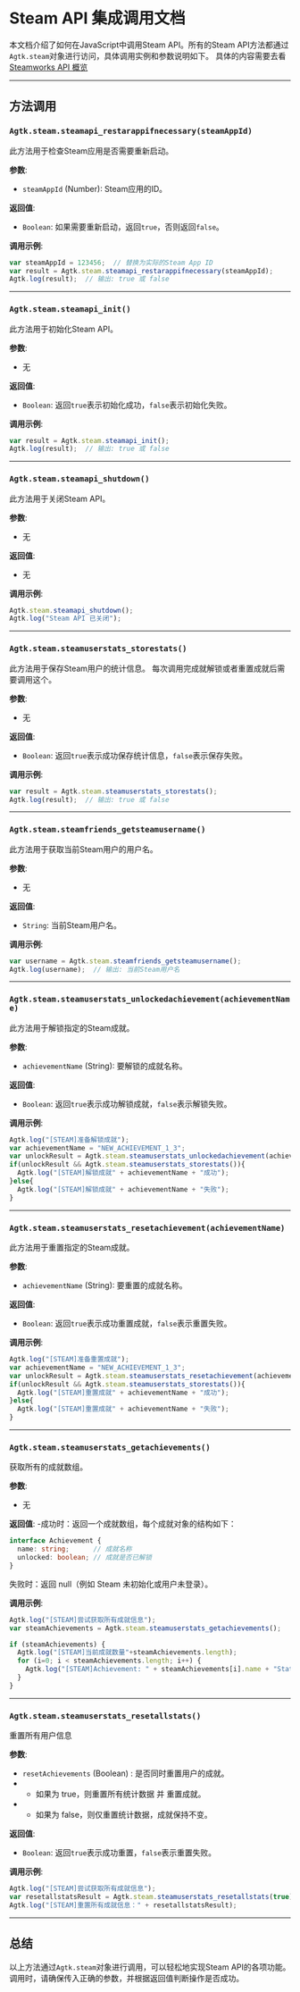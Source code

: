 
# Steam API 集成调用文档

本文档介绍了如何在JavaScript中调用Steam API。所有的Steam API方法都通过`Agtk.steam`对象进行访问，具体调用实例和参数说明如下。
具体的内容需要去看 [Steamworks API 概览](https://partner.steamgames.com/doc/sdk/api?l=schinese#initialization_and_shutdown)

---

## 方法调用

### `Agtk.steam.steamapi_restarappifnecessary(steamAppId)`

此方法用于检查Steam应用是否需要重新启动。

**参数**:
- `steamAppId` (Number): Steam应用的ID。

**返回值**:
- `Boolean`: 如果需要重新启动，返回`true`，否则返回`false`。

**调用示例**:
```javascript
var steamAppId = 123456;  // 替换为实际的Steam App ID
var result = Agtk.steam.steamapi_restarappifnecessary(steamAppId);
Agtk.log(result);  // 输出: true 或 false
```

---

### `Agtk.steam.steamapi_init()`

此方法用于初始化Steam API。

**参数**:
- 无

**返回值**:
- `Boolean`: 返回`true`表示初始化成功，`false`表示初始化失败。

**调用示例**:
```javascript
var result = Agtk.steam.steamapi_init();
Agtk.log(result);  // 输出: true 或 false
```

---

### `Agtk.steam.steamapi_shutdown()`

此方法用于关闭Steam API。

**参数**:
- 无

**返回值**:
- 无

**调用示例**:
```javascript
Agtk.steam.steamapi_shutdown();
Agtk.log("Steam API 已关闭");
```

---

### `Agtk.steam.steamuserstats_storestats()`

此方法用于保存Steam用户的统计信息。
每次调用完成就解锁或者重置成就后需要调用这个。

**参数**:
- 无

**返回值**:
- `Boolean`: 返回`true`表示成功保存统计信息，`false`表示保存失败。

**调用示例**:
```javascript
var result = Agtk.steam.steamuserstats_storestats();
Agtk.log(result);  // 输出: true 或 false
```

---

### `Agtk.steam.steamfriends_getsteamusername()`

此方法用于获取当前Steam用户的用户名。

**参数**:
- 无

**返回值**:
- `String`: 当前Steam用户名。

**调用示例**:
```javascript
var username = Agtk.steam.steamfriends_getsteamusername();
Agtk.log(username);  // 输出: 当前Steam用户名
```

---

### `Agtk.steam.steamuserstats_unlockedachievement(achievementName)`

此方法用于解锁指定的Steam成就。

**参数**:
- `achievementName` (String): 要解锁的成就名称。

**返回值**:
- `Boolean`: 返回`true`表示成功解锁成就，`false`表示解锁失败。

**调用示例**:
```javascript
Agtk.log("[STEAM]准备解锁成就");
var achievementName = "NEW_ACHIEVEMENT_1_3";
var unlockResult = Agtk.steam.steamuserstats_unlockedachievement(achievementName);
if(unlockResult && Agtk.steam.steamuserstats_storestats()){
  Agtk.log("[STEAM]解锁成就" + achievementName + "成功");
}else{
  Agtk.log("[STEAM]解锁成就" + achievementName + "失败");
}
```

---

### `Agtk.steam.steamuserstats_resetachievement(achievementName)`

此方法用于重置指定的Steam成就。

**参数**:
- `achievementName` (String): 要重置的成就名称。

**返回值**:
- `Boolean`: 返回`true`表示成功重置成就，`false`表示重置失败。

**调用示例**:
```javascript
Agtk.log("[STEAM]准备重置成就");
var achievementName = "NEW_ACHIEVEMENT_1_3";
var unlockResult = Agtk.steam.steamuserstats_resetachievement(achievementName);
if(unlockResult && Agtk.steam.steamuserstats_storestats()){
  Agtk.log("[STEAM]重置成就" + achievementName + "成功");
}else{
  Agtk.log("[STEAM]重置成就" + achievementName + "失败");
}
```

---

### `Agtk.steam.steamuserstats_getachievements()`

获取所有的成就数组。

**参数**:
- 无

**返回值**:
-成功时：返回一个成就数组，每个成就对象的结构如下：

```typescript
interface Achievement {
  name: string;      // 成就名称
  unlocked: boolean; // 成就是否已解锁
}
```
失败时：返回 null（例如 Steam 未初始化或用户未登录）。

**调用示例**:
```javascript
Agtk.log("[STEAM]尝试获取所有成就信息");
var steamAchievements = Agtk.steam.steamuserstats_getachievements();

if (steamAchievements) {
  Agtk.log("[STEAM]当前成就数量"+steamAchievements.length);
  for (i=0; i < steamAchievements.length; i++) {
    Agtk.log("[STEAM]Achievement: " + steamAchievements[i].name + "Status:" + steamAchievements[i].unlocked);
  }
}
```

---

### `Agtk.steam.steamuserstats_resetallstats()`

重置所有用户信息

**参数**:
- `resetAchievements` (Boolean) : 是否同时重置用户的成就。
- - 如果为 true，则重置所有统计数据 并 重置成就。
- - 如果为 false，则仅重置统计数据，成就保持不变。

**返回值**:
- `Boolean`: 返回`true`表示成功重置，`false`表示重置失败。

**调用示例**:
```javascript
Agtk.log("[STEAM]尝试获取所有成就信息");
var resetallstatsResult = Agtk.steam.steamuserstats_resetallstats(true);
Agtk.log("[STEAM]重置所有成就信息：" + resetallstatsResult);
```

---

## 总结

以上方法通过`Agtk.steam`对象进行调用，可以轻松地实现Steam API的各项功能。调用时，请确保传入正确的参数，并根据返回值判断操作是否成功。